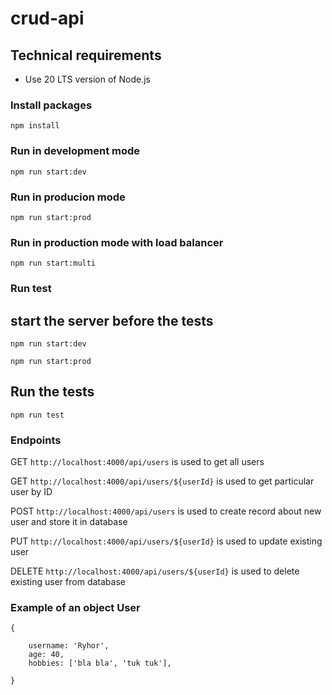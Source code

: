 # crud-api

## Technical requirements

- Use 20 LTS version of Node.js

### Install packages

```
npm install
```

### Run in development mode

```
npm run start:dev
```

### Run in producion mode

```
npm run start:prod
```

### Run in production mode with load balancer

```
npm run start:multi
```

### Run test

## start the server before the tests

```
npm run start:dev
```

```
npm run start:prod
```

## Run the tests

```
npm run test
```

### Endpoints

GET `http://localhost:4000/api/users` is used to get all users

GET `http://localhost:4000/api/users/${userId}` is used to get particular user by ID

POST `http://localhost:4000/api/users` is used to create record about new user and store it in database

PUT `http://localhost:4000/api/users/${userId}` is used to update existing user

DELETE `http://localhost:4000/api/users/${userId}` is used to delete existing user from database

### Example of an object User

```
{

    username: 'Ryhor',
    age: 40,
    hobbies: ['bla bla', 'tuk tuk'],

}
```
